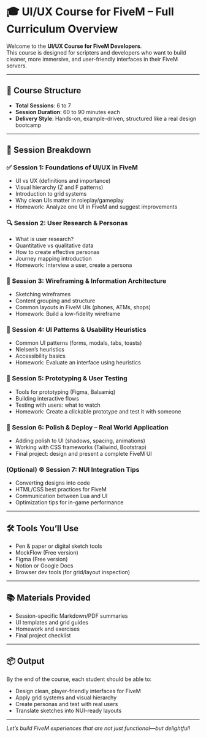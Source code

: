 # 🎓 UI/UX Course for FiveM – Full Curriculum Overview

Welcome to the **UI/UX Course for FiveM Developers**.  
This course is designed for scripters and developers who want to build cleaner, more immersive, and user-friendly interfaces in their FiveM servers.

---

## 📘 Course Structure

- **Total Sessions**: 6 to 7
- **Session Duration**: 60 to 90 minutes each
- **Delivery Style**: Hands-on, example-driven, structured like a real design bootcamp

---

## 🧭 Session Breakdown

### ✅ Session 1: Foundations of UI/UX in FiveM
- UI vs UX (definitions and importance)
- Visual hierarchy (Z and F patterns)
- Introduction to grid systems
- Why clean UIs matter in roleplay/gameplay
- Homework: Analyze one UI in FiveM and suggest improvements

### 🔍 Session 2: User Research & Personas
- What is user research?
- Quantitative vs qualitative data
- How to create effective personas
- Journey mapping introduction
- Homework: Interview a user, create a persona

### 🧱 Session 3: Wireframing & Information Architecture
- Sketching wireframes
- Content grouping and structure
- Common layouts in FiveM UIs (phones, ATMs, shops)
- Homework: Build a low-fidelity wireframe

### 🎨 Session 4: UI Patterns & Usability Heuristics
- Common UI patterns (forms, modals, tabs, toasts)
- Nielsen’s heuristics
- Accessibility basics
- Homework: Evaluate an interface using heuristics

### 🧪 Session 5: Prototyping & User Testing
- Tools for prototyping (Figma, Balsamiq)
- Building interactive flows
- Testing with users: what to watch
- Homework: Create a clickable prototype and test it with someone

### 🚀 Session 6: Polish & Deploy – Real World Application
- Adding polish to UI (shadows, spacing, animations)
- Working with CSS frameworks (Tailwind, Bootstrap)
- Final project: design and present a complete FiveM UI

### (Optional) ⚙️ Session 7: NUI Integration Tips
- Converting designs into code
- HTML/CSS best practices for FiveM
- Communication between Lua and UI
- Optimization tips for in-game performance

---

## 🛠️ Tools You’ll Use
- Pen & paper or digital sketch tools
- MockFlow (Free version)
- Figma (Free version)
- Notion or Google Docs
- Browser dev tools (for grid/layout inspection)

---

## 📚 Materials Provided
- Session-specific Markdown/PDF summaries
- UI templates and grid guides
- Homework and exercises
- Final project checklist

---

## 📦 Output
By the end of the course, each student should be able to:
- Design clean, player-friendly interfaces for FiveM
- Apply grid systems and visual hierarchy
- Create personas and test with real users
- Translate sketches into NUI-ready layouts

---

*Let’s build FiveM experiences that are not just functional—but delightful!*
